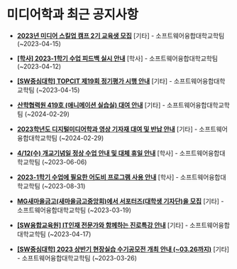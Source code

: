 # 미디어학과 최근 공지사항

* **[2023년 미디어 스킬업 캠프 2기 교육생 모집](https://media.ajou.ac.kr/media/board/board01.jsp?mode=view&amp;article_no=234513&amp;board_wrapper=%2Fmedia%2Fboard%2Fboard01.jsp&amp;pager.offset=0&amp;board_no=304)**
 [기타] - 소프트웨어융합대학교학팀 (~2023-04-15)

* **[[학사] 2023-1학기 수업 피드백 실시 안내](https://media.ajou.ac.kr/media/board/board01.jsp?mode=view&amp;article_no=234419&amp;board_wrapper=%2Fmedia%2Fboard%2Fboard01.jsp&amp;pager.offset=0&amp;board_no=304)**
 [학사] - 소프트웨어융합대학교학팀 (~2023-04-12)

* **[[SW중심대학] TOPCIT 제19회 정기평가 시행 안내](https://media.ajou.ac.kr/media/board/board01.jsp?mode=view&amp;article_no=234403&amp;board_wrapper=%2Fmedia%2Fboard%2Fboard01.jsp&amp;pager.offset=0&amp;board_no=304)**
 [기타] - 소프트웨어융합대학교학팀 (~2023-04-15)

* **[산학협력원 419호 (애니메이션 실습실) 대여 안내](https://media.ajou.ac.kr/media/board/board01.jsp?mode=view&amp;article_no=234388&amp;board_wrapper=%2Fmedia%2Fboard%2Fboard01.jsp&amp;pager.offset=0&amp;board_no=304)**
 [기타] - 소프트웨어융합대학교학팀 (~2024-02-29)

* **[2023학년도 디지털미디어학과 영상 기자재 대여 및 반납 안내](https://media.ajou.ac.kr/media/board/board01.jsp?mode=view&amp;article_no=234329&amp;board_wrapper=%2Fmedia%2Fboard%2Fboard01.jsp&amp;pager.offset=0&amp;board_no=304)**
 [기타] - 소프트웨어융합대학교학팀 (~2024-02-29)

* **[4/12(수) 개교기념일 정상 수업 안내 및 대체 휴일 안내](https://media.ajou.ac.kr/media/board/board01.jsp?mode=view&amp;article_no=234297&amp;board_wrapper=%2Fmedia%2Fboard%2Fboard01.jsp&amp;pager.offset=0&amp;board_no=304)**
 [학사] - 소프트웨어융합대학교학팀 (~2023-06-06)

* **[2023-1학기 수업에 필요한 어도비 프로그램 사용 안내](https://media.ajou.ac.kr/media/board/board01.jsp?mode=view&amp;article_no=234234&amp;board_wrapper=%2Fmedia%2Fboard%2Fboard01.jsp&amp;pager.offset=0&amp;board_no=304)**
 [학사] - 소프트웨어융합대학교학팀 (~2023-08-31)

* **[MG새마을금고(새마을금고중앙회)에서 서포터즈(대학생 기자단)을 모집](https://media.ajou.ac.kr/media/board/board01.jsp?mode=view&amp;article_no=234222&amp;board_wrapper=%2Fmedia%2Fboard%2Fboard01.jsp&amp;pager.offset=0&amp;board_no=304)**
 [기타] - 소프트웨어융합대학교학팀 (~2023-03-19)

* **[[SW융합교육원] IT인재 전문가와 함께하는 진로특강 안내](https://media.ajou.ac.kr/media/board/board01.jsp?mode=view&amp;article_no=234205&amp;board_wrapper=%2Fmedia%2Fboard%2Fboard01.jsp&amp;pager.offset=0&amp;board_no=304)**
 [기타] - 소프트웨어융합대학교학팀 (~2023-04-17)

* **[[SW중심대학] 2023 상반기 현장실습 수기공모전 개최 안내 (~03.26까지)](https://media.ajou.ac.kr/media/board/board01.jsp?mode=view&amp;article_no=234173&amp;board_wrapper=%2Fmedia%2Fboard%2Fboard01.jsp&amp;pager.offset=0&amp;board_no=304)**
 [기타] - 소프트웨어융합대학교학팀 (~2023-03-26)
